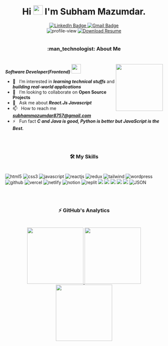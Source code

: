 
<div id="header" align="center">
  <h1> Hi <img src="https://media.giphy.com/media/hvRJCLFzcasrR4ia7z/giphy.gif" width="30"/> I'm Subham Mazumdar. </h1>
   <div id="badges">
  <a target="_blank" href="https://www.linkedin.com/in/subham-mazumdar-00342922b/">
    <img src="https://img.shields.io/badge/LinkedIn-blue?style=for-the-badge&logo=linkedin&logoColor=white" alt="LinkedIn Badge"/>
  </a>
  <a target="_blank" href="mailto: subhammazumdar8757@gmail.com">
    <img src="https://img.shields.io/badge/Gmail-blue?style=for-the-badge&logo=gmail&logoColor=white" alt="Gmail Badge"/>
  </a>
</div>
  <img src="https://komarev.com/ghpvc/?username=subham8757&style=for-the-badge&color=blue" alt="profile-view"/>
   <a target="_blank" href="https://drive.google.com/file/d/1FPBY2jfPbqU24wUT9q8aZPdVVW2PsgWt/view">
     <img src="https://img.shields.io/badge/Download-Resume-blue?style=for-the-badge&logo=download&logoColor=white" alt="Download Resume" />
    </a>
</div>

#
<h3 align="center">:man_technologist: About Me </h3>

#  
***Software Developer(Frontend)*** <img src="https://media.giphy.com/media/WUlplcMpOCEmTGBtBW/giphy.gif" width="30"> <img align="right" src="https://media.giphy.com/media/M9gbBd9nbDrOTu1Mqx/giphy.gif" width="150"/>
- 👀 &nbsp; I’m interested in ***learning technical stuffs*** and ***building real-world applications***
- 🤝 &nbsp; I’m looking to collaborate on **Open Source Projects**
- 💬 &nbsp; Ask me about ***React.Js Javascript***
- 📫 &nbsp; How to reach me ***subhammazumdar8757@gmail.com***
- ⚡ &nbsp; Fun fact ***C and Java is good, Python is better but JavaScript is the Best.***

<br />
  
#
<h3 align="center">🛠 My Skills</h3>

#

<p>
<img src="https://img.shields.io/badge/HTML5-E34F26?style=for-the-badge&logo=html5&logoColor=white" alt="html5"/>
<img src="https://img.shields.io/badge/CSS3-1572B6?style=for-the-badge&logo=css3&logoColor=white" alt="css3"/>
<img src="https://img.shields.io/badge/JavaScript-323330?style=for-the-badge&logo=javascript&logoColor=F7DF1E" alt="javascript"/>

<img src="https://img.shields.io/badge/React-20232A?style=for-the-badge&logo=react&logoColor=61DAFB" alt="reactjs" />
<img src="https://img.shields.io/badge/Redux-593D88?style=for-the-badge&logo=redux&logoColor=white" alt="redux" />
<img src="https://img.shields.io/badge/Tailwind_CSS-38B2AC?style=for-the-badge&logo=tailwind-css&logoColor=white" alt="tailwind"/>
<img src="https://img.shields.io/badge/Wordpress-2D799B?style=for-the-badge&logo=wordpress&logoColor=white" alt="wordpress"/>

<img src="https://img.shields.io/badge/GitHub-000000?style=for-the-badge&logo=github&logoColor=FFFFFF" alt="github"/>
<img src="https://img.shields.io/badge/Vercel-100000?style=for-the-badge&logo=Vercel&logoColor=white" alt="vercel"/>
<img src="https://img.shields.io/badge/Netlify-black?style=for-the-badge&logo=netlify&logoColor=#0370BA" alt="netlify"/>
<img src="https://img.shields.io/badge/Notion-black?style=for-the-badge&logo=notion&logoColor=FFFFFF" alt="notion"/>
<img src="http://img.shields.io/badge/Replit.it-black?style=for-the-badge&logo=replit&logoColor=#0370BA" alt="replit">

<img src="http://img.shields.io/badge/-Ubuntu-white?style=for-the-badge&logo=ubuntu&logoColor=#0370BA">
<img src="http://img.shields.io/badge/-Git-F1502F?style=for-the-badge&logo=git&logoColor=FFFFFF">
<img src="http://img.shields.io/badge/-VS%20Code-007ACC?style=for-the-badge&logo=visual%20studio%20code&logoColor=white">
<img src="http://img.shields.io/badge/-Postman-F57141?style=for-the-badge&logo=postman&logoColor=white">
<img src="http://img.shields.io/badge/-Codepen-black?style=for-the-badge&logo=codepen&logoColor=#0370BA">
<img alt="JSON" img src="https://img.shields.io/badge/json-%23000000.svg?style=for-the-badge&logo=json&logoColor=white">
</p>

<br/>

#
<h3 align="center">⚡ GitHub's Analytics</h3>

#
<p align="center">
<a href="https://github.com/subham8757">
<!-- <img height="180em" src="https://github-readme-streak-stats.herokuapp.com/?user=Akshay-Singh-Rajput&theme=vision-friendly-dark"/> -->
  <img height="180em" src="https://github-readme-streak-stats.herokuapp.com?user=subham8757&theme=vision-friendly-dark&date_format=j%20M%5B%20Y%5D"/>
  <img height="180em" src="https://github-readme-stats-eight-theta.vercel.app/api/top-langs/?username=subham8757&layout=compact&langs_count=8&theme=vision-friendly-dark"/>
</a>
  <img height="180em" src="https://github-readme-stats-eight-theta.vercel.app/api?username=subham8757&show_icons=true&theme=vision-friendly-dark&include_all_commits=true&count_private=true"/>
</p>
